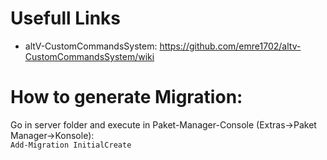 # Usefull Links
- altV-CustomCommandsSystem: https://github.com/emre1702/altv-CustomCommandsSystem/wiki


# How to generate Migration:
Go in server folder and execute in Paket-Manager-Console (Extras->Paket Manager->Konsole):   
`Add-Migration InitialCreate`
